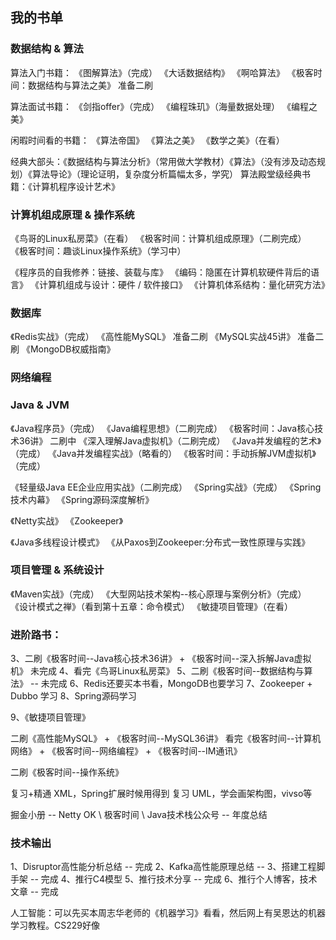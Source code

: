 ## 我的书单 #################################################################
### 数据结构 & 算法
算法入门书籍：
《图解算法》（完成）
《大话数据结构》
《啊哈算法》
《极客时间：数据结构与算法之美》 准备二刷

算法面试书籍：
《剑指offer》（完成）
《编程珠玑》（海量数据处理）
《编程之美》

闲暇时间看的书籍：
《算法帝国》
《算法之美》
《数学之美》（在看）

经典大部头：《数据结构与算法分析》（常用做大学教材）《算法》（没有涉及动态规划）《算法导论》（理论证明，复杂度分析篇幅太多，学究）
算法殿堂级经典书籍：《计算机程序设计艺术》

### 计算机组成原理 & 操作系统
《鸟哥的Linux私房菜》（在看）
《极客时间：计算机组成原理》（二刷完成）
《极客时间：趣谈Linux操作系统》（学习中）

《程序员的自我修养：链接、装载与库》
《编码：隐匿在计算机软硬件背后的语言》
《计算机组成与设计：硬件 / 软件接口》
《计算机体系结构：量化研究方法》

### 数据库
《Redis实战》（完成）
《高性能MySQL》 准备二刷
《MySQL实战45讲》 准备二刷
《MongoDB权威指南》 

### 网络编程

### Java & JVM
《Java程序员》（完成）
《Java编程思想》（二刷完成）
《极客时间：Java核心技术36讲》 二刷中
《深入理解Java虚拟机》（二刷完成）
《Java并发编程的艺术》（完成）
《Java并发编程实战》（略看的）
《极客时间：手动拆解JVM虚拟机》（完成）

《轻量级Java EE企业应用实战》（二刷完成）
《Spring实战》（完成）
《Spring技术内幕》
《Spring源码深度解析》

《Netty实战》 
《Zookeeper》

《Java多线程设计模式》
《从Paxos到Zookeeper:分布式一致性原理与实践》

### 项目管理 & 系统设计
《Maven实战》（完成）
《大型网站技术架构--核心原理与案例分析》（完成）
《设计模式之禅》（看到第十五章：命令模式）
《敏捷项目管理》（在看）



### 进阶路书：
3、二刷《极客时间--Java核心技术36讲》 + 《极客时间--深入拆解Java虚拟机》 未完成
4、看完《鸟哥Linux私房菜》
5、二刷《极客时间--数据结构与算法》 -- 未完成
6、Redis还要买本书看，MongoDB也要学习
7、Zookeeper + Dubbo 学习
8、Spring源码学习

9、《敏捷项目管理》


二刷《高性能MySQL》 + 《极客时间--MySQL36讲》
看完《极客时间--计算机网络》 + 《极客时间--网络编程》 + 《极客时间--IM通讯》

二刷《极客时间--操作系统》

复习+精通 XML，Spring扩展时候用得到
复习 UML，学会画架构图，vivso等

掘金小册 -- Netty OK  \  极客时间  \  Java技术栈公众号 -- 年度总结

### 技术输出
1、Disruptor高性能分析总结 -- 完成
2、Kafka高性能原理总结 --
3、搭建工程脚手架 -- 完成
4、推行C4模型
5、推行技术分享 -- 完成
6、推行个人博客，技术文章 -- 完成

人工智能：可以先买本周志华老师的《机器学习》看看，然后网上有吴恩达的机器学习教程。CS229好像



